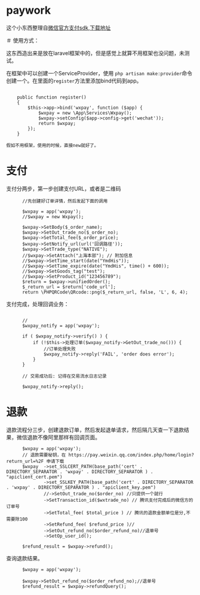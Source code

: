 # paywork

这个小东西整理自[微信官方支付sdk](https://pay.weixin.qq.com/wiki/doc/api/index.html),[下载地址](https://pay.weixin.qq.com/wiki/doc/api/native.php?chapter=11_1)

＃ 使用方式：

这东西造出来是放在laravel框架中的，但是感觉上就算不用框架也没问题，未测试。

在框架中可以创建一个ServiceProvider，使用 `php artisan make:provider`命令创建一个。在里面的`register`方法里添加bind代码到app。

```

    public function register()
    {
        $this->app->bind('wxpay', function ($app) {
            $wxpay = new \App\Services\Wxpay();
            $wxpay->setConfig($app->config->get('wechat'));
            return $wxpay;
        });
    }

```

`假如不用框架，使用的时候，直接new就好了。`

# 支付

支付分两步，第一步创建支付URL，或者是二维码

```
      //先创建好订单详情，然后发起下面的调用

      $wxpay = app('wxpay');
      //$wxpay = new Wxpay();

      $wxpay->SetBody($_order_name);
      $wxpay->SetOut_trade_no($_order_no);
      $wxpay->SetTotal_fee($_order_price);
      $wxpay->SetNotify_url(url('回调路径'));
      $wxpay->SetTrade_type("NATIVE");
      //$wxpay->SetAttach("上海本部"); // 附加信息
      //$wxpay->SetTime_start(date("YmdHis"));
      //$wxpay->SetTime_expire(date("YmdHis", time() + 600));
      //$wxpay->SetGoods_tag("test");
      //$wxpay->SetProduct_id("123456789");
      $return = $wxpay->unifiedOrder();
      $_return_url = $return['code_url'];
      return \PHPQRCode\QRcode::png($_return_url, false, 'L', 6, 4);
```

支付完成，处理回调业务：

```

      //
      $wxpay_notify = app('wxpay');

      if ( $wxpay_notify->verify() ) {
          if (!$this->处理订单($wxpay_notify->GetOut_trade_no())) {
              //订单处理失败
              $wxpay_notify->reply('FAIL', 'order does error');
          }
      }

      // 交易成功后: 记得在交易流水日志记录
      
      $wxpay_notify->reply();

```

# 退款

退款流程分三步，创建退款订单，然后发起退单请求，然后隔几天查一下退款结果，微信退款不像阿里那样有回调页面。

```
      $wxpay = app('wxpay');
      // 退款需要秘钥，在 https://pay.weixin.qq.com/index.php/home/login?return_url=%2F 申请下载
      $wxpay  ->set_SSLCERT_PATH(base_path('cert' . DIRECTORY_SEPARATOR . 'wxpay' . DIRECTORY_SEPARATOR ) . "apiclient_cert.pem")
              ->set_SSLKEY_PATH(base_path('cert' . DIRECTORY_SEPARATOR . 'wxpay' . DIRECTORY_SEPARATOR ) . "apiclient_key.pem")
              //->SetOut_trade_no($order_no) //只提供一个就行
              ->SetTransaction_id($wxtrade_no) // 腾讯支付完成后的微信方的订单号
              ->SetTotal_fee( $total_price ) // 腾讯的退款金额单位是分,不需要除100
              ->SetRefund_fee( $refund_price )// 
              ->SetOut_refund_no($order_refund_no)//退单号
              ->SetOp_user_id();

      $refund_result = $wxpay->refund();
```

查询退款结果。

```
      $wxpay = app('wxpay');

      $wxpay->SetOut_refund_no($order_refund_no);//退单号
      $refund_result = $wxpay->refundQuery();
```

